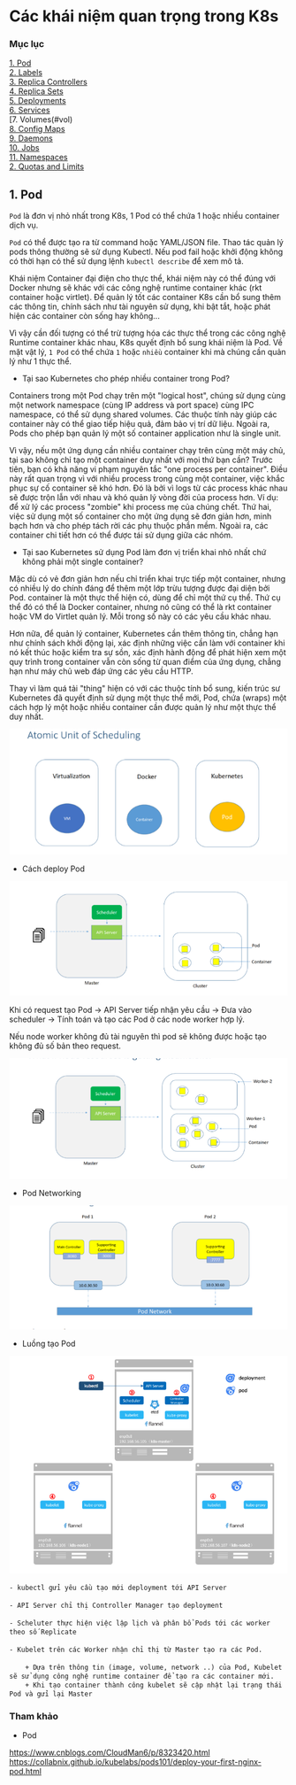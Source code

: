 # Các khái niệm quan trọng trong K8s

### Mục lục

[1. Pod](#pod)<br>
[2. Labels](#label)<br>
[3. Replica Controllers](#repc)<br>
[4. Replica Sets](#reps)<br>
[5. Deployments](#dep)<br>
[6. Services](#ser)<br>
[7. Volumes(#vol)<br>
[8. Config Maps](#conf)<br>
[9. Daemons](#deamon)<br>
[10. Jobs](#job)<br>
[11. Namespaces](#name)<br>
[2. Quotas and Limits](#quo)<br>


<a name="pod"></a>
## 1. Pod

`Pod` là đơn vị nhỏ nhất trong K8s, 1 Pod có thể chứa 1 hoặc nhiều container dịch vụ.

`Pod` có thể được tạo ra từ command hoặc YAML/JSON file. Thao tác quản lý pods thông thường sẽ sử dụng Kubectl. Nếu pod fail hoặc khởi động không có thời hạn có thể sử dụng lệnh `kubectl describe` để xem mô tả.

Khái niệm Container đại điện cho thực thể, khái niệm này có thể đúng với Docker nhưng sẽ khác với các công nghệ runtime container khác (rkt container hoặc virtlet). Để quản lý tốt các container K8s cần bổ sung thêm các thông tin, chính sách như tài nguyên sử dụng, khi bật tắt, hoặc phát hiện các container còn sống hay không...

Vì vậy cần đối tượng có thể trừ tượng hóa các thực thể trong các công nghệ Runtime container khác nhau, K8s quyết định bổ sung khái niệm là Pod. Về mặt vật lý, `1 Pod` có thể chứa `1` hoặc `nhiều` container khi mà chúng cần quản lý như 1 thực thể.

- Tại sao Kubernetes cho phép nhiều container trong Pod?

Containers trong một Pod chạy trên một "logical host", chúng sử dụng cùng một network namespace (cùng IP address và port space) cùng IPC namespace, có thể sử dụng shared volumes. Các thuộc tính này giúp các container này có thể giao tiếp hiệu quả, đảm bảo vị trí dữ liệu. Ngoài ra, Pods cho phép bạn quản lý một số container application như là single unit.

Vì vậy, nếu một ứng dụng cần nhiều container chạy trên cùng một máy chủ, tại sao không chỉ tạo một container duy nhất với mọi thứ bạn cần? Trước tiên, bạn có khả năng vi phạm nguyên tắc "one process per container". Điều này rất quan trọng vì với nhiều process trong cùng một container, việc khắc phục sự cố container sẽ khó hơn. Đó là bởi vì logs từ các process khác nhau sẽ được trộn lẫn với nhau và khó quản lý vòng đời của process hơn. 
Ví dụ: để xử lý các process "zombie" khi process mẹ của chúng chết. Thứ hai, việc sử dụng một số container cho một ứng dụng sẽ đơn giản hơn, minh bạch hơn và cho phép tách rời các phụ thuộc phần mềm. Ngoài ra, các container chi tiết hơn có thể được tái sử dụng giữa các nhóm.

- Tại sao Kubernetes sử dụng Pod làm đơn vị triển khai nhỏ nhất chứ không phải một single container?

Mặc dù có vẻ đơn giản hơn nếu chỉ triển khai trực tiếp một container, nhưng có nhiều lý do chính đáng để thêm một lớp trừu tượng được đại diện bởi Pod. container là một thực thể hiện có, dùng để chỉ một thứ cụ thể. Thứ cụ thể đó có thể là Docker container, nhưng nó cũng có thể là rkt container hoặc VM do Virtlet quản lý. Mỗi trong số này có các yêu cầu khác nhau.

Hơn nữa, để quản lý container, Kubernetes cần thêm thông tin, chẳng hạn như chính sách khởi động lại, xác định những việc cần làm với container khi nó kết thúc hoặc kiểm tra sự sồn, xác định hành động để phát hiện xem một quy trình trong container vẫn còn sống từ quan điểm của ứng dụng, chẳng hạn như máy chủ web đáp ứng các yêu cầu HTTP.

Thay vì làm quá tải "thing" hiện có với các thuộc tính bổ sung, kiến trúc sư Kubernetes đã quyết định sử dụng một thực thể mới, Pod, chứa (wraps) một cách hợp lý một hoặc nhiều container cần được quản lý như một thực thể duy nhất.

![](../images/4-khai-niem-quan-trong-k8s/Screenshot_24.png)


- Cách deploy Pod 

![](../images/4-khai-niem-quan-trong-k8s/Screenshot_25.png)

Khi có request tạo Pod -> API Server tiếp nhận yêu cầu -> Đưa vào scheduler -> Tính toán và tạo các Pod ở các node worker hợp lý.

Nếu node worker không đủ tài nguyên thì pod sẽ không được hoặc tạo không đủ số bản theo request.

![](../images/4-khai-niem-quan-trong-k8s/Screenshot_26.png)

- Pod Networking

![](../images/4-khai-niem-quan-trong-k8s/Screenshot_27.png)

- Luồng tạo Pod 

![](../images/4-khai-niem-quan-trong-k8s/Screenshot_28.png)

```
- kubectl gửi yêu cầu tạo mới deployment tới API Server

- API Server chỉ thị Controller Manager tạo deployment

- Scheluter thực hiện việc lập lịch và phân bổ Pods tới các worker theo số Replicate

- Kubelet trên các Worker nhận chỉ thị từ Master tạo ra các Pod.

	+ Dựa trên thông tin (image, volume, network ..) của Pod, Kubelet sẽ sử dụng công nghệ runtime container để tạo ra các container mới.
	+ Khi tạo container thành công kubelet sẽ cập nhật lại trạng thái Pod và gửi lại Master
```

### Tham khảo

- Pod 

https://www.cnblogs.com/CloudMan6/p/8323420.html
https://collabnix.github.io/kubelabs/pods101/deploy-your-first-nginx-pod.html









